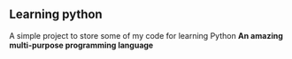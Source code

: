 ## Learning python
A simple project to store some of my code for learning Python
**An amazing multi-purpose programming language**
